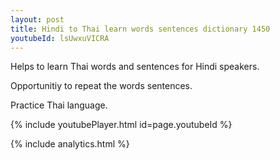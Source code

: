 ```yaml
---
layout: post
title: Hindi to Thai learn words sentences dictionary 1450 
youtubeId: lsUwxuVICRA
---
```

 
 
Helps to learn Thai words and sentences for Hindi speakers.

Opportunitiy to repeat the words sentences. 

Practice Thai language. 
 
{% include youtubePlayer.html id=page.youtubeId %}
 
 
{% include analytics.html %}